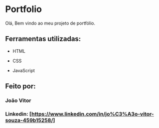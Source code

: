 # Portfolio 

Olá, Bem vindo ao meu projeto de portfólio.

## Ferramentas utilizadas:

* HTML

* CSS

* JavaScript

## Feito por:

### João Vitor

### Linkedin: [https://www.linkedin.com/in/jo%C3%A3o-vitor-souza-459b15258/]
